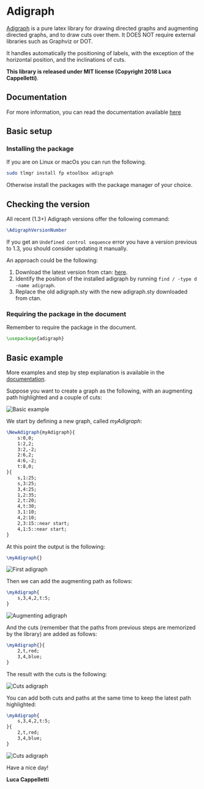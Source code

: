 # Adigraph
[Adigraph](https://ctan.org/pkg/adigraph) is a pure latex library for drawing directed graphs and augmenting directed graphs, and to draw cuts over them. It DOES NOT require external libraries such as Graphviz or DOT. 

It handles automatically the positioning of labels, with the exception of the horizontal position, and the inclinations of cuts.

**This library is released under MIT license (Copyright 2018 Luca Cappelletti)**.

## Documentation
For more information, you can read the documentation available [here](https://github.com/LucaCappelletti94/adigraph/blob/master/adigraph_documentation.pdf)

## Basic setup
### Installing the package
If you are on Linux or macOs you can run the following.
```bash
sudo tlmgr install fp etoolbox adigraph
```

Otherwise install the packages with the package manager of your choice.

## Checking the version
All recent (1.3+) Adigraph versions offer the following command:

```latex
\AdigraphVersionNumber
```

If you get an `Undefined control sequence` error you have a version previous to 1.3, you should consider updating it manually.

An approach could be the following:

1. Download the latest version from ctan: [here](https://ctan.org/pkg/adigraph).
2. Identify the position of the installed adigraph by running `find / -type d -name adigraph`.
3. Replace the old adigraph.sty with the new adigraph.sty downloaded from ctan.

### Requiring the package in the document
Remember to require the package in the document.

```latex
\usepackage{adigraph}
```

## Basic example
More examples and step by step explanation is available in the [documentation](https://github.com/LucaCappelletti94/adigraph/blob/master/adigraph_documentation.pdf).

Suppose you want to create a graph as the following, with an augmenting path highlighted and a couple of cuts:

![Basic example](https://github.com/LucaCappelletti94/adigraph/blob/master/img_examples/example_3.jpg?raw=true)

We start by defining a new graph, called *myAdigraph*:

```latex
\NewAdigraph{myAdigraph}{
    s:0,0;
    1:2,2;
    3:2,-2;
    2:6,2;
    4:6,-2;
    t:8,0;
}{
    s,1:25;
    s,3:25;
    3,4:25;
    1,2:35;
    2,t:20;
    4,t:30;
    3,1:10;
    4,2:10;
    2,3:15::near start;
    4,1:5::near start;
}
```

At this point the output is the following:

```latex
\myAdigraph{}
```

![First adigraph](https://github.com/LucaCappelletti94/adigraph/blob/master/img_examples/example_0.jpg?raw=true)

Then we can add the augmenting path as follows:

```latex
\myAdigraph{
    s,3,4,2,t:5;
}
```

![Augmenting adigraph](https://github.com/LucaCappelletti94/adigraph/blob/master/img_examples/example_1.jpg?raw=true)

And the cuts (remember that the paths from previous steps are memorized by the library) are added as follows:

```latex
\myAdigraph{}{
    2,t,red;
    3,4,blue;
}
```

The result with the cuts is the following:

![Cuts adigraph](https://github.com/LucaCappelletti94/adigraph/blob/master/img_examples/example_2.jpg?raw=true)

You can add both cuts and paths at the same time to keep the latest path highlighted:

```latex
\myAdigraph{
    s,3,4,2,t:5;
}{
    2,t,red;
    3,4,blue;
}
```

![Cuts adigraph](https://github.com/LucaCappelletti94/adigraph/blob/master/img_examples/example_3.jpg?raw=true)

Have a nice day!

**Luca Cappelletti**

